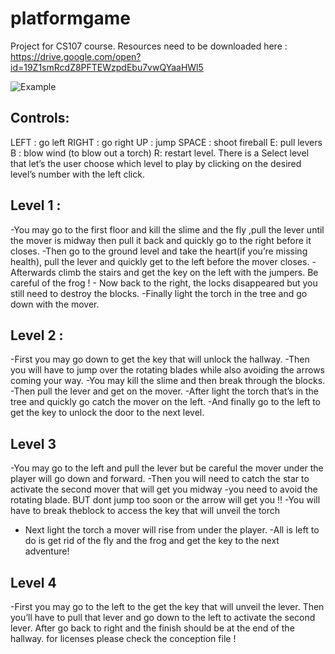 <!-- language: lang-none -->
# platformgame
Project for CS107 course.
Resources need to be downloaded here : https://drive.google.com/open?id=19Z1smRcdZ8PFTEWzpdEbu7vwQYaaHWl5

![Example](https://i.imgur.com/kY0TDn5.png)


## Controls:
LEFT : go left
RIGHT : go right
UP : jump
SPACE : shoot fireball E: pull levers
B : blow wind (to blow out a torch)
R: restart level.
There is a Select level that let’s the user choose which level to play by
clicking on the desired level’s number with the left click.
## Level 1 :
-You may go to the first floor and kill the slime and the fly ,pull the lever
until the mover is midway then pull it back and quickly go to the right
before it closes.
-Then go to the ground level and take the heart(if you’re missing health),
pull the lever and quickly get to the left before the mover closes. -
Afterwards climb the stairs and get the key on the left with the jumpers.
Be careful of the frog ! - Now back to the right, the locks disappeared but
you still need to destroy the blocks.
-Finally light the torch in the tree and go down with the mover.
## Level 2 :
-First you may go down to get the key that will unlock the hallway.
-Then you will have to jump over the rotating blades while also
avoiding the arrows coming your way.
-You may kill the slime and then break through the blocks. -Then pull the
lever and get on the mover.
-After light the torch that’s in the tree and quickly go catch the mover on
the left.
-And finally go to the left to get the key to unlock the door to the next
level.
## Level 3
-You may go to the left and pull the lever but be careful the mover under
the player will go down and forward.
-Then you will need to catch the star to activate the second mover that
will get you midway -you need to avoid the rotating blade. BUT dont
jump too soon or the arrow will get you !! -You will have to break theblock to access the key that will unveil the torch
- Next light the torch a mover will rise from under the player. -All is left to
do is get rid of the fly and the frog and get the key to the next adventure!
## Level 4
-First you may go to the left to the get the key that will unveil the lever.
Then you’ll have to pull that lever and go down to the left to activate the
second lever. After go back to right and the finish should be at the end of
the hallway.
for licenses please check the conception file !
